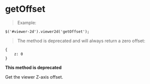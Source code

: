 # getOffset

> Example:

```javascript--jquery
$('#viewer-2d').viewer2d('getOffset');
```

> The method is deprecated and will always return a zero offset:

```javascript--jquery
{
    z: 0
}
```

<aside class="warning"><strong>This method is deprecated</strong></aside>

Get the viewer Z-axis offset.
